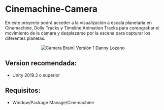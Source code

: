 # Cinemachine-Camera
En este proyecto podrá acceder a la visualización a escala planetaria en Cinemachine, Dolly Tracks y Timeline Animation Tracks para coreografiar el movimiento de la cámara y desplazarse por la escena para capturar los diferentes planetas.

<p align="center">
            <img src="image.png" alt="Camera Brain| Versión 1 Danny Lozano"/>
    </a>
</p>

## Version recomendada:

- Unity 2019.3 o superior

## Requisitos:

- Window/Package Manage/Cinemachine


